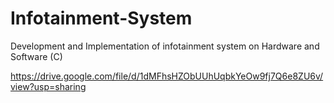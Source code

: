 # Infotainment-System
Development and Implementation of infotainment system on Hardware and Software (C)

https://drive.google.com/file/d/1dMFhsHZObUUhUqbkYeOw9fj7Q6e8ZU6v/view?usp=sharing
